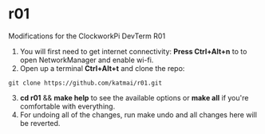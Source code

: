 # r01
Modifications for the ClockworkPi DevTerm R01

1. You will first need to get internet connectivity: **Press Ctrl+Alt+n** to to open NetworkManager and enable wi-fi.
2. Open up a terminal **Ctrl+Alt+t** and clone the repo: 
```
git clone https://github.com/katmai/r01.git
```
3. **cd r01** && **make help** to see the available options or **make all** if you're comfortable with everything.
4. For undoing all of the changes, run make undo and all changes here will be reverted.